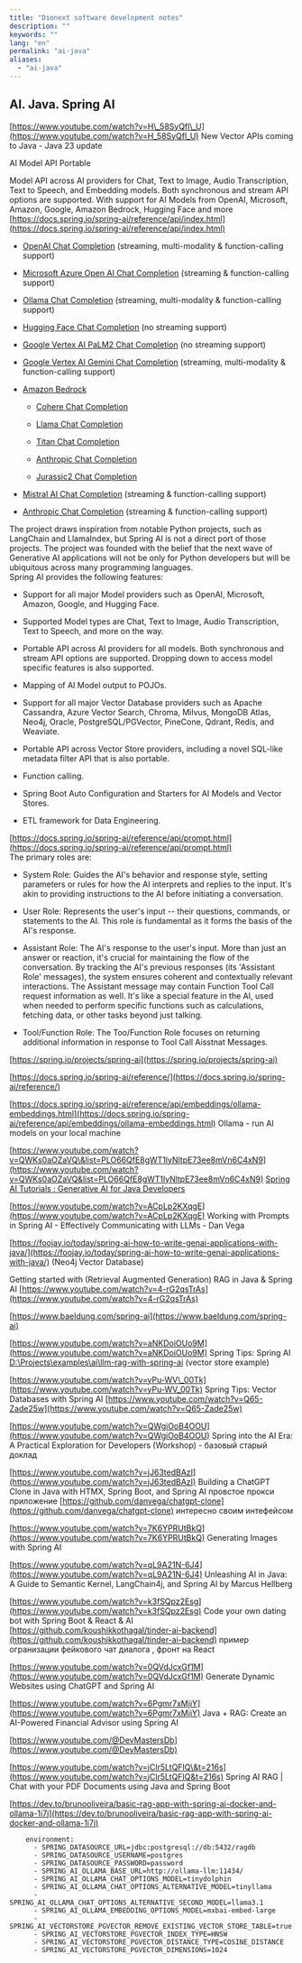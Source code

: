 ```yaml
---
title: "Dionext software development notes"
description: ""
keywords: ""
lang: "en"
permalink: "ai-java"
aliases:
  - "ai-java"
---
```



## AI. Java. Spring AI

[https://www.youtube.com/watch?v=H\_58SyQfl\_U](https://www.youtube.com/watch?v=H_58SyQfl_U) New Vector APIs coming to Java - Java 23 update

AI Model API Portable

Model API across AI providers for Chat, Text to Image, Audio Transcription, Text to Speech, and Embedding models. Both synchronous and stream API options are supported. With support for AI Models from OpenAI, Microsoft, Amazon, Google, Amazon Bedrock, Hugging Face and more [https://docs.spring.io/spring-ai/reference/api/index.html](https://docs.spring.io/spring-ai/reference/api/index.html)

* [OpenAI Chat Completion](https://docs.spring.io/spring-ai/reference/api/chat/openai-chat.html) (streaming, multi-modality \& function-calling support)

* [Microsoft Azure Open AI Chat Completion](https://docs.spring.io/spring-ai/reference/api/chat/azure-openai-chat.html) (streaming \& function-calling support)

* [Ollama Chat Completion](https://docs.spring.io/spring-ai/reference/api/chat/ollama-chat.html) (streaming, multi-modality \& function-calling support)

* [Hugging Face Chat Completion](https://docs.spring.io/spring-ai/reference/api/chat/huggingface.html) (no streaming support)

* [Google Vertex AI PaLM2 Chat Completion](https://docs.spring.io/spring-ai/reference/api/chat/vertexai-palm2-chat.html) (no streaming support)

* [Google Vertex AI Gemini Chat Completion](https://docs.spring.io/spring-ai/reference/api/chat/vertexai-gemini-chat.html) (streaming, multi-modality \& function-calling support)

* [Amazon Bedrock](https://docs.spring.io/spring-ai/reference/api/bedrock.html)
  
  * [Cohere Chat Completion](https://docs.spring.io/spring-ai/reference/api/chat/bedrock/bedrock-cohere.html)
  
  * [Llama Chat Completion](https://docs.spring.io/spring-ai/reference/api/chat/bedrock/bedrock-llama.html)
  
  * [Titan Chat Completion](https://docs.spring.io/spring-ai/reference/api/chat/bedrock/bedrock-titan.html)
  
  * [Anthropic Chat Completion](https://docs.spring.io/spring-ai/reference/api/chat/bedrock/bedrock-anthropic.html)
  
  * [Jurassic2 Chat Completion](https://docs.spring.io/spring-ai/reference/api/chat/bedrock/bedrock-jurassic2.html)

* [Mistral AI Chat Completion](https://docs.spring.io/spring-ai/reference/api/chat/mistralai-chat.html) (streaming \& function-calling support)

* [Anthropic Chat Completion](https://docs.spring.io/spring-ai/reference/api/chat/anthropic-chat.html) (streaming \& function-calling support)

The project draws inspiration from notable Python projects, such as LangChain and LlamaIndex, but Spring AI is not a direct port of those projects. The project was founded with the belief that the next wave of Generative AI applications will not be only for Python developers but will be ubiquitous across many programming languages.  
Spring AI provides the following features:

* Support for all major Model providers such as OpenAI, Microsoft, Amazon, Google, and Hugging Face.

* Supported Model types are Chat, Text to Image, Audio Transcription, Text to Speech, and more on the way.

* Portable API across AI providers for all models. Both synchronous and stream API options are supported. Dropping down to access model specific features is also supported.

* Mapping of AI Model output to POJOs.

* Support for all major Vector Database providers such as Apache Cassandra, Azure Vector Search, Chroma, Milvus, MongoDB Atlas, Neo4j, Oracle, PostgreSQL/PGVector, PineCone, Qdrant, Redis, and Weaviate.

* Portable API across Vector Store providers, including a novel SQL-like metadata filter API that is also portable.

* Function calling.

* Spring Boot Auto Configuration and Starters for AI Models and Vector Stores.

* ETL framework for Data Engineering.

[https://docs.spring.io/spring-ai/reference/api/prompt.html](https://docs.spring.io/spring-ai/reference/api/prompt.html)  
The primary roles are:

* System Role: Guides the AI's behavior and response style, setting parameters or rules for how the AI interprets and replies to the input. It's akin to providing instructions to the AI before initiating a conversation.

* User Role: Represents the user's input -- their questions, commands, or statements to the AI. This role is fundamental as it forms the basis of the AI's response.

* Assistant Role: The AI's response to the user's input. More than just an answer or reaction, it's crucial for maintaining the flow of the conversation. By tracking the AI's previous responses (its 'Assistant Role' messages), the system ensures coherent and contextually relevant interactions. The Assistant message may contain Function Tool Call request information as well. It's like a special feature in the AI, used when needed to perform specific functions such as calculations, fetching data, or other tasks beyond just talking.

* Tool/Function Role: The Too/Function Role focuses on returning additional information in response to Tool Call Aisstnat Messages.

[https://spring.io/projects/spring-ai](https://spring.io/projects/spring-ai)

[https://docs.spring.io/spring-ai/reference/](https://docs.spring.io/spring-ai/reference/)

[https://docs.spring.io/spring-ai/reference/api/embeddings/ollama-embeddings.html](https://docs.spring.io/spring-ai/reference/api/embeddings/ollama-embeddings.html) Ollama - run AI models on your local machine

[https://www.youtube.com/watch?v=QWKs0aOZaVQ\&list=PLO66QfE8gWT1lyNltpE73ee8mVn6C4xN9](https://www.youtube.com/watch?v=QWKs0aOZaVQ&list=PLO66QfE8gWT1lyNltpE73ee8mVn6C4xN9) [Spring AI Tutorials : Generative AI for Java Developers](https://www.youtube.com/watch?v=QWKs0aOZaVQ&list=PLO66QfE8gWT1lyNltpE73ee8mVn6C4xN9&pp=iAQB)

[https://www.youtube.com/watch?v=ACpLp2KXqgE](https://www.youtube.com/watch?v=ACpLp2KXqgE) Working with Prompts in Spring AI - Effectively Communicating with LLMs - Dan Vega

[https://foojay.io/today/spring-ai-how-to-write-genai-applications-with-java/](https://foojay.io/today/spring-ai-how-to-write-genai-applications-with-java/) (Neo4j Vector Database)

Getting started with (Retrieval Augmented Generation) RAG in Java \& Spring AI [https://www.youtube.com/watch?v=4-rG2qsTrAs](https://www.youtube.com/watch?v=4-rG2qsTrAs)

[https://www.baeldung.com/spring-ai](https://www.baeldung.com/spring-ai)

[https://www.youtube.com/watch?v=aNKDoiOUo9M](https://www.youtube.com/watch?v=aNKDoiOUo9M) Spring Tips: Spring AI [D:\\Projects\\examples\\ai\\llm-rag-with-spring-ai](file:///D:/Projects/examples/ai/llm-rag-with-spring-ai) (vector store example)

[https://www.youtube.com/watch?v=yPu-WV\_00Tk](https://www.youtube.com/watch?v=yPu-WV_00Tk) Spring Tips: Vector Databases with Spring AI [https://www.youtube.com/watch?v=Q65-Zade25w](https://www.youtube.com/watch?v=Q65-Zade25w)

[https://www.youtube.com/watch?v=QWgiOoB4OOU](https://www.youtube.com/watch?v=QWgiOoB4OOU) Spring into the AI Era: A Practical Exploration for Developers (Workshop) - базовый старый доклад

[https://www.youtube.com/watch?v=jJ63tedBAzI](https://www.youtube.com/watch?v=jJ63tedBAzI) Building a ChatGPT Clone in Java with HTMX, Spring Boot, and Spring AI провстое прокси приложение [https://github.com/danvega/chatgpt-clone](https://github.com/danvega/chatgpt-clone) интересно своим интефейсом

[https://www.youtube.com/watch?v=7K6YPRUtBkQ](https://www.youtube.com/watch?v=7K6YPRUtBkQ) Generating Images with Spring AI

[https://www.youtube.com/watch?v=qL9A21N-6J4](https://www.youtube.com/watch?v=qL9A21N-6J4) Unleashing AI in Java: A Guide to Semantic Kernel, LangChain4j, and Spring AI by Marcus Hellberg

[https://www.youtube.com/watch?v=k3fSQpz2Esg](https://www.youtube.com/watch?v=k3fSQpz2Esg) Code your own dating bot with Spring Boot \& React \& AI [https://github.com/koushikkothagal/tinder-ai-backend](https://github.com/koushikkothagal/tinder-ai-backend) пример огранизации фейкового чат диалога , фронт на React

[https://www.youtube.com/watch?v=0QVdJcxGf1M](https://www.youtube.com/watch?v=0QVdJcxGf1M) Generate Dynamic Websites using ChatGPT and Spring AI

[https://www.youtube.com/watch?v=6Pgmr7xMjiY](https://www.youtube.com/watch?v=6Pgmr7xMjiY) Java + RAG: Create an AI-Powered Financial Advisor using Spring AI

[https://www.youtube.com/@DevMastersDb](https://www.youtube.com/@DevMastersDb)

[https://www.youtube.com/watch?v=jClr5LtQFIQ\&t=216s](https://www.youtube.com/watch?v=jClr5LtQFIQ&t=216s) Spring AI RAG | Chat with your PDF Documents using Java and Spring Boot

[https://dev.to/brunooliveira/basic-rag-app-with-spring-ai-docker-and-ollama-1i7j](https://dev.to/brunooliveira/basic-rag-app-with-spring-ai-docker-and-ollama-1i7j)

```
    environment:
      - SPRING_DATASOURCE_URL=jdbc:postgresql://db:5432/ragdb
      - SPRING_DATASOURCE_USERNAME=postgres
      - SPRING_DATASOURCE_PASSWORD=password
      - SPRING_AI_OLLAMA_BASE_URL=http://ollama-llm:11434/
      - SPRING_AI_OLLAMA_CHAT_OPTIONS_MODEL=tinydolphin
      - SPRING_AI_OLLAMA_CHAT_OPTIONS_ALTERNATIVE_MODEL=tinyllama
      - SPRING_AI_OLLAMA_CHAT_OPTIONS_ALTERNATIVE_SECOND_MODEL=llama3.1
      - SPRING_AI_OLLAMA_EMBEDDING_OPTIONS_MODEL=mxbai-embed-large
      - SPRING_AI_VECTORSTORE_PGVECTOR_REMOVE_EXISTING_VECTOR_STORE_TABLE=true
      - SPRING_AI_VECTORSTORE_PGVECTOR_INDEX_TYPE=HNSW
      - SPRING_AI_VECTORSTORE_PGVECTOR_DISTANCE_TYPE=COSINE_DISTANCE
      - SPRING_AI_VECTORSTORE_PGVECTOR_DIMENSIONS=1024
```
